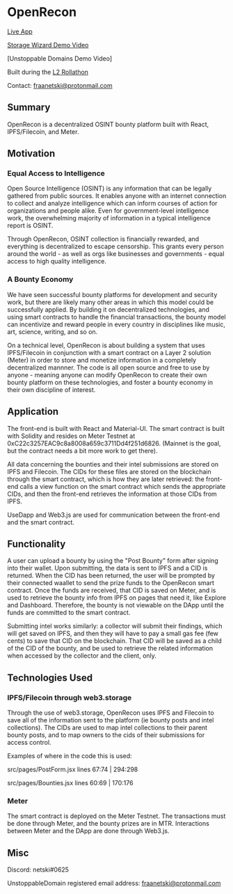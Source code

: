 # OpenRecon

[Live App](https://openrecon.xyz)

[Storage Wizard Demo Video](https://youtu.be/R3FXNZ9Non8)

[Unstoppable Domains Demo Video]

Built during the [L2 Rollathon](https://gitcoin.co/hackathon/Rollathon/)

Contact: fraanetski@protonmail.com

## Summary

OpenRecon is a decentralized OSINT bounty platform built with React, IPFS/Filecoin, and Meter.

## Motivation

### Equal Access to Intelligence

Open Source Intelligence (OSINT) is any information that can be legally gathered from public sources. It enables anyone with an internet connection to collect and analyze intelligence which can inform courses of action for organizations and people alike. Even for government-level intelligence work, the overwhelming majority of information in a typical intelligence report is OSINT.

Through OpenRecon, OSINT collection is financially rewarded, and everything is decentralized to escape censorship. This grants every person around the world - as well as orgs like businesses and governments - equal access to high quality intelligence.

### A Bounty Economy

We have seen successful bounty platforms for development and security work, but there are likely many other areas in which this model could be successfully applied. By building it on decentralized technologies, and using smart contracts to handle the financial transactions, the bounty model can incentivize and reward people in every country in disciplines like music, art, science, writing, and so on. 

On a technical level, OpenRecon is about building a system that uses IPFS/Filecoin in conjunction with a smart contract on a Layer 2 solution (Meter) in order to store and monetize information in a completely decentralized mannner. The code is all open source and free to use by anyone - meaning anyone can modify OpenRecon to create their own bounty platform on these technologies, and foster a bounty economy in their own discipline of interest. 

## Application 

The front-end is built with React and Material-UI. The smart contract is built with Solidity and resides on Meter Testnet at 0xC22c3257EAC9c8a8008a659c3711Dd4f251d6826. (Mainnet is the goal, but the contract needs a bit more work to get there). 

All data concerning the bounties and their intel submissions are stored on IPFS and Filecoin. The CIDs for these files are stored on the blockchain through the smart contract, which is how they are later retrieved: the front-end calls a view function on the smart contract which sends the appropriate CIDs, and then the front-end retrieves the information at those CIDs from IPFS. 

UseDapp and Web3.js are used for communication between the front-end and the smart contract.


## Functionality

A user can upload a bounty by using the "Post Bounty" form after signing into their wallet. Upon submitting, the data is sent to IPFS and a CID is returned. When the CID has been returned, the user will be prompted by their connected waallet to send the prize funds to the OpenRecon smart contract. Once the funds are received, that CID is saved on Meter, and is used to retrieve the bounty info from IPFS on pages that need it, like Explore and Dashboard. Therefore, the bounty is not viewable on the DApp until the funds are committed to the smart contract. 

Submitting intel works similarly: a collector will submit their findings, which will get saved on IPFS, and then they will have to pay a small gas fee (few cents) to save that CID on the blockchain. That CID will be saved as a child of the CID of the bounty, and be used to retrieve the related information when accessed by the collector and the client, only. 

## Technologies Used

### IPFS/Filecoin through web3.storage

Through the use of web3.storage, OpenRecon uses IPFS and Filecoin to save all of the information sent to the platform (ie bounty posts and intel collections). The CIDs are used to map intel collections to their parent bounty posts, and to map owners to the cids of their submissions for access control. 

Examples of where in the code this is used: 

src/pages/PostForm.jsx lines 67:74 | 294:298

src/pages/Bounties.jsx lines 60:69 | 170:176 

### Meter

The smart contract is deployed on the Meter Testnet. The transactions must be done through Meter, and the bounty prizes are in MTR. Interactions between Meter and the DApp are done through Web3.js. 

## Misc

Discord: netski#0625

UnstoppableDomain registered email address: fraanetski@protonmail.com



